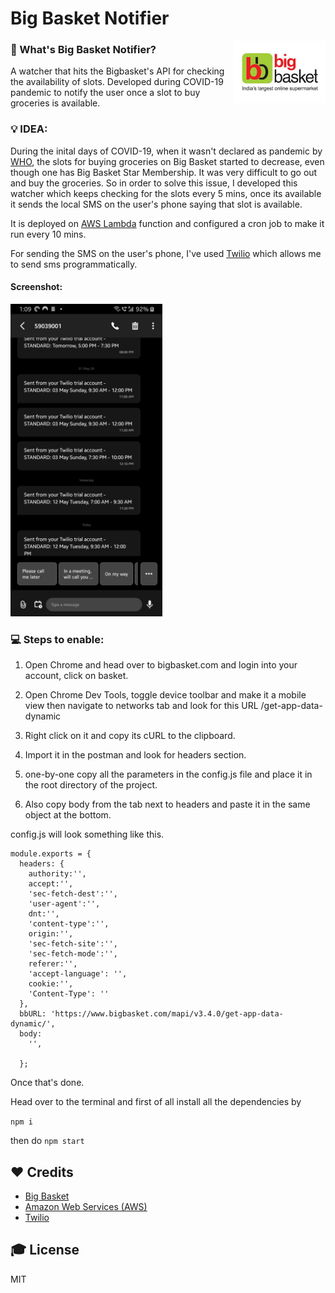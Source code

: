 # Big Basket Notifier

<img src="/assets/icon.jpeg" alt="Site Logo" height="100" title="Site Logo" align="right" />

### 🤔 What's Big Basket Notifier?
A watcher that hits the Bigbasket's API for checking the availability of slots.
Developed during COVID-19 pandemic to notify the user once a slot to buy groceries is available.

### 💡 IDEA:
During the inital days of COVID-19, when it wasn't declared as pandemic by [WHO](https://who.int/), the slots for buying groceries on Big Basket started to decrease, even though one has Big Basket Star Membership. It was very difficult to go out and buy the groceries. So in order to solve this issue, I developed this watcher which keeps checking for the slots every 5 mins, once its available it sends the local SMS on the user's phone saying that slot is available.

It is deployed on [AWS Lambda](https://aws.amazon.com/lambda/) function and configured a cron job to make it run every 10 mins.

For sending the SMS on the user's phone, I've used [Twilio](https://www.twilio.com/)
which allows me to send sms programmatically.

#### Screenshot:
<img src="/assets/Screenshot1.jpeg" height="500px"/>

### 💻 Steps to enable:

1.  Open Chrome and head over to bigbasket.com and login into your account, click on basket.

2.  Open Chrome Dev Tools, toggle device toolbar and make it a mobile view then navigate to networks tab and look for this URL /get-app-data-dynamic

3.  Right click on it and copy its cURL to the clipboard.

4.  Import it in the postman and look for headers section.

5.  one-by-one copy all the parameters in the config.js file and place it in the root directory of the project.

6.  Also copy body from the tab next to headers and paste it in the same object at the bottom.

config.js will look something like this.

```
module.exports = {
  headers: {
    authority:'',
    accept:'',
    'sec-fetch-dest':'',
    'user-agent':'',
    dnt:'',
    'content-type':'',
    origin:'',
    'sec-fetch-site':'',
    'sec-fetch-mode':'',
    referer:'',
    'accept-language': '',
    cookie:'',
    'Content-Type': ''
  },
  bbURL: 'https://www.bigbasket.com/mapi/v3.4.0/get-app-data-dynamic/',
  body:
    '',

  };
```

Once that's done.

Head over to the terminal and first of all install all the dependencies by 

`npm i`

then do `npm start`

## ❤️ Credits

- [Big Basket](https://bigbasket.com)
- [Amazon Web Services (AWS)](https://aws.amazon.com/)
- [Twilio](https://www.twilio.com/)

## 🎓 License

MIT
